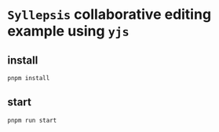 # `Syllepsis` collaborative editing example using `yjs`

## install

```
pnpm install
```

## start

```
pnpm run start
```
